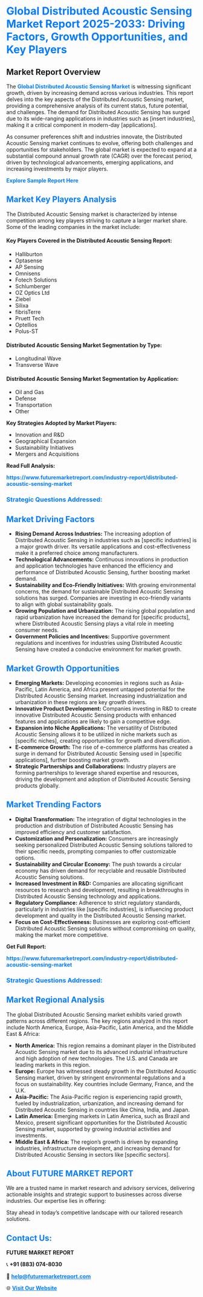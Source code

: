 <h1 style="color: #007BFF;">Global Distributed Acoustic Sensing Market Report 2025-2033: Driving Factors, Growth Opportunities, and Key Players</h1>

<section id="overview">
<h2>Market Report Overview</h2>
<p>The <a href="https://www.futuremarketreport.com/industry-report/distributed-acoustic-sensing-market" style="color: #007BFF; text-decoration: none;"><strong>Global Distributed Acoustic Sensing Market</strong></a> is witnessing significant growth, driven by increasing demand across various industries. This report delves into the key aspects of the Distributed Acoustic Sensing market, providing a comprehensive analysis of its current status, future potential, and challenges. The demand for Distributed Acoustic Sensing has surged due to its wide-ranging applications in industries such as [insert industries], making it a critical component in modern-day [applications].</p>
<p>As consumer preferences shift and industries innovate, the Distributed Acoustic Sensing market continues to evolve, offering both challenges and opportunities for stakeholders. The global market is expected to expand at a substantial compound annual growth rate (CAGR) over the forecast period, driven by technological advancements, emerging applications, and increasing investments by major players.</p>
</section>

<section id="overview">
<p><a href="https://www.futuremarketreport.com/request-sample/reportId=81713" style="color: #007BFF; text-decoration: none;"><strong>Explore Sample Report Here</strong></a></p>
</section>

<section id="key-players">
<h2 style="color: #007BFF;">Market Key Players Analysis</h2>
<p>The Distributed Acoustic Sensing market is characterized by intense competition among key players striving to capture a larger market share. Some of the leading companies in the market include:</p>
<h4>Key Players Covered in the Distributed Acoustic Sensing Report:</h4>
<ul><li>Halliburton</li><li>Optasense</li><li>AP Sensing</li><li>Omnisens</li><li>Fotech Solutions</li><li>Schlumberger</li><li>OZ Optics Ltd</li><li>Ziebel</li><li>Silixa</li><li>fibrisTerre</li><li>Pruett Tech</li><li>Optellios</li><li>Polus-ST</li></ul>
<h4>Distributed Acoustic Sensing Market Segmentation by Type:</h4>
<ul><li>Longitudinal Wave</li><li>Transverse Wave</li></ul>

<h4>Distributed Acoustic Sensing Market Segmentation by Application:</h4>
<ul><li>Oil and Gas</li><li>Defense</li><li>Transportation</li><li>Other</li></ul>
<p><strong>Key Strategies Adopted by Market Players:</strong></p>
<ul>
<li>Innovation and R&D</li>
<li>Geographical Expansion</li>
<li>Sustainability Initiatives</li>
<li>Mergers and Acquisitions</li>
</ul>
</section>

<section>
<p><strong>Read Full Analysis: </strong></p><a href="https://www.futuremarketreport.com/industry-report/distributed-acoustic-sensing-market" style="color: #007BFF; text-decoration: none;"><strong>https://www.futuremarketreport.com/industry-report/distributed-acoustic-sensing-market</strong></a>
<h3 style="color: #007BFF;">Strategic Questions Addressed:</h3>
</section>

<section id="driving-factors">
<h2 style="color: #007BFF;">Market Driving Factors</h2>
<ul>
<li><strong>Rising Demand Across Industries:</strong> The increasing adoption of Distributed Acoustic Sensing in industries such as [specific industries] is a major growth driver. Its versatile applications and cost-effectiveness make it a preferred choice among manufacturers.</li>
<li><strong>Technological Advancements:</strong> Continuous innovations in production and application technologies have enhanced the efficiency and performance of Distributed Acoustic Sensing, further boosting market demand.</li>
<li><strong>Sustainability and Eco-Friendly Initiatives:</strong> With growing environmental concerns, the demand for sustainable Distributed Acoustic Sensing solutions has surged. Companies are investing in eco-friendly variants to align with global sustainability goals.</li>
<li><strong>Growing Population and Urbanization:</strong> The rising global population and rapid urbanization have increased the demand for [specific products], where Distributed Acoustic Sensing plays a vital role in meeting consumer needs.</li>
<li><strong>Government Policies and Incentives:</strong> Supportive government regulations and incentives for industries using Distributed Acoustic Sensing have created a conducive environment for market growth.</li>
</ul>
</section>

<section id="growth-opportunities">
<h2 style="color: #007BFF;">Market Growth Opportunities</h2>
<ul>
<li><strong>Emerging Markets:</strong> Developing economies in regions such as Asia-Pacific, Latin America, and Africa present untapped potential for the Distributed Acoustic Sensing market. Increasing industrialization and urbanization in these regions are key growth drivers.</li>
<li><strong>Innovative Product Development:</strong> Companies investing in R&D to create innovative Distributed Acoustic Sensing products with enhanced features and applications are likely to gain a competitive edge.</li>
<li><strong>Expansion into Niche Applications:</strong> The versatility of Distributed Acoustic Sensing allows it to be utilized in niche markets such as [specific niches], creating opportunities for growth and diversification.</li>
<li><strong>E-commerce Growth:</strong> The rise of e-commerce platforms has created a surge in demand for Distributed Acoustic Sensing used in [specific applications], further boosting market growth.</li>
<li><strong>Strategic Partnerships and Collaborations:</strong> Industry players are forming partnerships to leverage shared expertise and resources, driving the development and adoption of Distributed Acoustic Sensing products globally.</li>
</ul>
</section>

<section id="trending-factors">
<h2 style="color: #007BFF;">Market Trending Factors</h2>
<ul>
<li><strong>Digital Transformation:</strong> The integration of digital technologies in the production and distribution of Distributed Acoustic Sensing has improved efficiency and customer satisfaction.</li>
<li><strong>Customization and Personalization:</strong> Consumers are increasingly seeking personalized Distributed Acoustic Sensing solutions tailored to their specific needs, prompting companies to offer customizable options.</li>
<li><strong>Sustainability and Circular Economy:</strong> The push towards a circular economy has driven demand for recyclable and reusable Distributed Acoustic Sensing solutions.</li>
<li><strong>Increased Investment in R&D:</strong> Companies are allocating significant resources to research and development, resulting in breakthroughs in Distributed Acoustic Sensing technology and applications.</li>
<li><strong>Regulatory Compliance:</strong> Adherence to strict regulatory standards, particularly in industries like [specific industries], is influencing product development and quality in the Distributed Acoustic Sensing market.</li>
<li><strong>Focus on Cost-Effectiveness:</strong> Businesses are exploring cost-efficient Distributed Acoustic Sensing solutions without compromising on quality, making the market more competitive.</li>
</ul>
</section>

<section>
<p><strong>Get Full Report: </strong></p><a href="https://www.futuremarketreport.com/industry-report/distributed-acoustic-sensing-market" style="color: #007BFF; text-decoration: none;"><strong>https://www.futuremarketreport.com/industry-report/distributed-acoustic-sensing-market</strong></a>
<h3 style="color: #007BFF;">Strategic Questions Addressed:</h3>
</section>


<section id="regional-analysis">
<h2 style="color: #007BFF;">Market Regional Analysis</h2>
<p>The global Distributed Acoustic Sensing market exhibits varied growth patterns across different regions. The key regions analyzed in this report include North America, Europe, Asia-Pacific, Latin America, and the Middle East & Africa:</p>
<ul>
<li><strong>North America:</strong> This region remains a dominant player in the Distributed Acoustic Sensing market due to its advanced industrial infrastructure and high adoption of new technologies. The U.S. and Canada are leading markets in this region.</li>
<li><strong>Europe:</strong> Europe has witnessed steady growth in the Distributed Acoustic Sensing market, driven by stringent environmental regulations and a focus on sustainability. Key countries include Germany, France, and the U.K.</li>
<li><strong>Asia-Pacific:</strong> The Asia-Pacific region is experiencing rapid growth, fueled by industrialization, urbanization, and increasing demand for Distributed Acoustic Sensing in countries like China, India, and Japan.</li>
<li><strong>Latin America:</strong> Emerging markets in Latin America, such as Brazil and Mexico, present significant opportunities for the Distributed Acoustic Sensing market, supported by growing industrial activities and investments.</li>
<li><strong>Middle East & Africa:</strong> The region’s growth is driven by expanding industries, infrastructure development, and increasing demand for Distributed Acoustic Sensing in sectors like [specific sectors].</li>
</ul>
</section>

<footer>
<h2 style="color: #007BFF;">About FUTURE MARKET REPORT</h2>
<p>We are a trusted name in market research and advisory services, delivering actionable insights and strategic support to businesses across diverse industries. Our expertise lies in offering:</p>

<p>Stay ahead in today’s competitive landscape with our tailored research solutions.</p>

<h2 style="color: #007BFF;">Contact Us:</h2>
<p><strong>FUTURE MARKET REPORT</strong></p>
<p>📞 <strong>+91 (883) 074-8030</strong></p>
<p>📧 <strong><a href="mailto:help@futuremarketreport.com" style="color: #007BFF;">help@futuremarketreport.com</a></strong></p>
<p>🌐 <strong><a href="https://www.futuremarketreport.com/" style="color: #007BFF;">Visit Our Website</a></strong></p>
</footer>